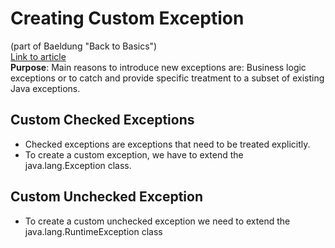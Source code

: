 # Creating Custom Exception  
(part of Baeldung "Back to Basics")  
[Link to article](https://www.baeldung.com/java-new-custom-exception)  
**Purpose**: Main reasons to introduce new exceptions are: Business logic exceptions or to catch and provide specific treatment to a subset of existing Java exceptions.  
## Custom Checked Exceptions
* Checked exceptions are exceptions that need to be treated explicitly.
* To create a custom exception, we have to extend the java.lang.Exception class.
## Custom Unchecked Exception
* To create a custom unchecked exception we need to extend the java.lang.RuntimeException class